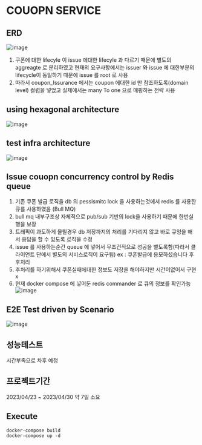 # COUOPN SERVICE

##

## ERD

![image](https://user-images.githubusercontent.com/110815396/235333148-050c4f63-eb90-45a4-828f-c75e9b55088a.png)

1. 쿠폰에 대한 lifecyle 이 issue 에대한 lifecyle 과 다르기 때문에 별도의 aggreagte 로 분리하였고 현재의 요구사항에서는 issuer 와 issue 에 대한부분의 lifecycle이 동일하기 때문에 issue 를 root 로 사용
2. 따라서 coupon_Issurance 에서는 coupon 에대한 id 만 참조하도록(domain level) 컬럼을 넣었고 실제에서는 many To one 으로 매핑하는 전략 사용

## using hexagonal architecture

![image](https://user-images.githubusercontent.com/110815396/235333108-88a7f6d2-2bd5-49eb-9c58-611bebc794db.png)

## test infra architecture

![image](https://user-images.githubusercontent.com/72781752/235334398-c8460872-81fa-46fe-95a4-101d032c7543.png)

## Issue couopn concurrency control by Redis queue

1. 기존 쿠폰 발급 로직을 db 의 pessismitc lock 을 사용하는것에서 redis 를 사용한 큐를 사용하였음 (Bull MQ)
2. bull mq 내부구조상 자체적으로 pub/sub 기반의 lock을 사용하기 때문에 한번실행을 보장
3. 트래픽이 과도하게 몰릴경우 db 저장까지의 처리를 기다리지 않고 바로 큐잉을 해서 응답을 할 수 있도록 로직을 수정
4. issue 를 사용하는순간 queue 에 넣어서 무조건적으로 성공을 뱉도록함(따라서 클라이언트 단에서 별도의 서비스로직이 요구됨) ex : 쿠폰발급에 응모하셨습니다 후 후처리
5. 후처리를 하기위해서 쿠폰실패에대한 정보도 저장을 해야하지만 시간이없어서 구현x
6. 현재 docker compose 에 넣어둔 redis commander 로 큐의 정보를 확인가능
   ![image](https://user-images.githubusercontent.com/72781752/235334163-83dc435b-42ae-4fbc-adff-c4dc3a60362c.png)

## E2E Test driven by Scenario

![image](https://user-images.githubusercontent.com/110815396/235333635-79b167b3-df3b-4516-941a-41c755f4297d.png)

## 성능테스트

시간부족으로 차후 예정

## 프로젝트기간

2023/04/23 ~ 2023/04/30 약 7일 소요

## Execute

```
docker-compose build
docker-compose up -d
```
